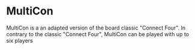 # MultiCon
MultiCon is a an adapted version of the board classic "Connect Four". In contrary to the classic "Connect Four",  MultiCon can be played with up to six players
